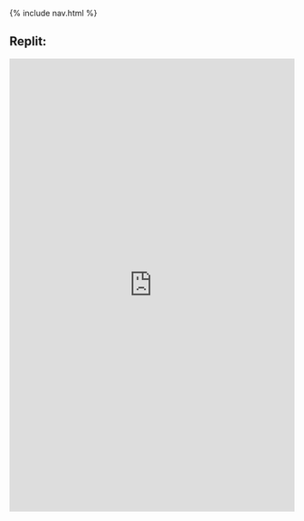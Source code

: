 {% include nav.html %}

## Replit: 

<iframe frameborder="0" width="100%" height="800px" src="https://replit.com/@ReemBen1/Trimester-3-CSP?embed=true">
